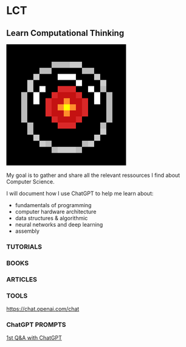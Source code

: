 # LCT
## Learn Computational Thinking

![Hello Dave...](https://github.com/pixiesue/LCT/blob/5ac91493cd1d4797c04fd56ad6f3883c7052ea4c/hal9000_400x400%20(2).png "8bit Hal")
 
My goal is to gather and share all the relevant ressources I find about Computer Science.

I will document how I use ChatGPT to help me learn about:
- fundamentals of programming
- computer hardware architecture
- data structures & algorithmic
- neural networks and deep learning
- assembly


### TUTORIALS


### BOOKS


### ARTICLES

### TOOLS
https://chat.openai.com/chat

### ChatGPT PROMPTS
[1st Q&A with ChatGPT](https://github.com/pixiesue/LCT/blob/5caa54794eb5b5a94e5d9ad0fbd9a32d40eea923/CompSci%20&%20CompThinking%20Introduction.mhtml)
